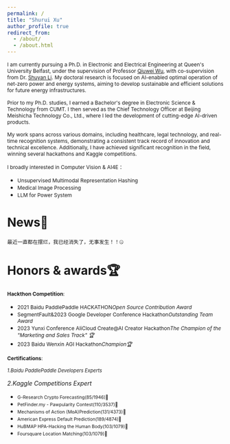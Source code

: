 ```yaml
---
permalink: /
title: "Shurui Xu"
author_profile: true
redirect_from: 
  - /about/
  - /about.html
---
```



<span style="font-size: 85%;margin-bottom: 0.1em !important;">I am currently pursuing a Ph.D. in Electronic and Electrical Engineering at Queen's University Belfast, under the supervision of Professor [Qiuwei Wu](https://www.tbsi.edu.cn/english/2022/0224/c4998a55905/page.htm), with co-supervision from Dr. [Shuyan Li](https://shuyan98.github.io/). My doctoral research is focused on AI-enabled optimal operation of net-zero power and energy systems, aiming to develop sustainable and efficient solutions for future energy infrastructures.</span>

<span style="font-size: 85%;margin-bottom: 0.1em;">Prior to my Ph.D. studies, I earned a Bachelor's degree in Electronic Science & Technology from CUMT. I then served as the Chief Technology Officer at Beijing Meishicha Technology Co., Ltd., where I led the development of cutting-edge AI-driven products.</span>

<span style="font-size: 85%;margin-bottom: 0.1em;">My work spans across various domains, including healthcare, legal technology, and real-time recognition systems, demonstrating a consistent track record of innovation and technical excellence. Additionally, I have achieved significant recognition in the field, winning several hackathons and Kaggle competitions.</span>

<span style="font-size: 85%;margin-bottom: 0.1em;">I broadly interested in Computer Vision & AI4E：</span>
- <span style="font-size: 85%;margin-bottom: 0.1em;">Unsupervised Multimodal Representation Hashing</span>
- <span style="font-size: 85%;margin-bottom: 0.1em;">Medical Image Processing</span>
- <span style="font-size: 85%;margin-bottom: 0.1em;">LLM for Power System </span>

News🌟
======
<span style="font-size: 85%;margin-bottom: 0.5em;">最近一直都在摆烂，我已经消失了，无事发生！！🤐</span>

Honors & awards🏆
======
<span style="font-size: 85%;margin-bottom: 0.5em;">**Hackthon Competition**:</span>

- <span style="font-size: 85%;margin-bottom: 0.5em;">2021 Baidu PaddlePaddle HACKATHON*Open Source Contribution Award*</span>
- <span style="font-size: 85%;margin-bottom: 0.5em;">SegmentFault&2023 Google Developer Conference Hackathon*Outstanding Team Award*</span>
- <span style="font-size: 85%;margin-bottom: 0.5em;">2023 Yunxi Conference AliCloud Create@AI Creator Hackathon*The Champion of the "Marketing and Sales Track" 🏆*</span>
- <span style="font-size: 85%;margin-bottom: 0.5em;">2023 Baidu Wenxin AGI Hackathon*Champion🏆*</span>

<span style="font-size: 85%;">**Certifications**:</span>

<span style="font-size: 80%;">*1.Baidu PaddlePaddle Developers Experts*</span>

*2.Kaggle Competitions Expert*</span>
- <span style="font-size: 75%;">G-Research Crypto Forecasting(85/1946)🥈</span>
- <span style="font-size: 75%;">PetFinder.my - Pawpularity Contest(110/3537)🥈</span>
- <span style="font-size: 75%;">Mechanisms of Action (MoA)Prediction(131/4373)🥈</span>
- <span style="font-size: 75%;">American Express Default Prediction(189/4874)🥈</span>
- <span style="font-size: 75%;">HuBMAP HPA-Hacking the Human Body(103/1079)🥉</span>
- <span style="font-size: 75%;">Foursquare Location Matching(103/1079)🥉</span>

